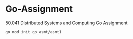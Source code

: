 # Go-Assignment
50.041 Distributed Systems and Computing Go Assignment 

`go mod init go_asmt/asmt1`